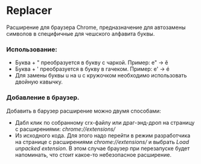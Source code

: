 # Replacer

Расширение для браузера Chrome, предназначение для автозамены символов в специфичные для чешского алфавита буквы.

### Использование:
* Буква + " преобразуется в букву с чаркой. Пример: e" → ě
* Буква + ' преобразуется в букву в гачеком. Пример: e' → é
* Для замены буквы u на u с кружочком необходимо использовать двойную кавычку.

### Добавление в браузер.
Добавить в барузер расширение можно двумя способами:
* Дабл клик по собранному crx-файлу или драг-энд-дроп на страницу с расширениями: *chrome://extensions/*
* Из исходного кода. Для этого надо перейти в режим разработчика на странице с расширениями *chrome://extensions/* и выбрать *Load unpacked extension*. В этом случае браузер при перезапуске будет напоминать, что стоит какое-то небезопасное расширение.
